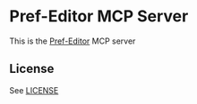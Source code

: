 # Pref-Editor MCP Server

This is the [Pref-Editor](https://github.com/charlesmuchene/pref-editor-js.git) MCP server

## License

See [LICENSE](./LICENSE)

